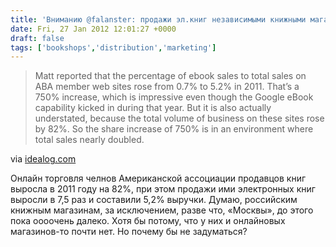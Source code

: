 ```yaml
---
title: 'Вниманию @falanster: продажи эл.книг независимыми книжными магазинами растёт. В США'
date: Fri, 27 Jan 2012 12:01:27 +0000
draft: false
tags: ['bookshops','distribution','marketing']
---
```


> Matt reported that the percentage of ebook sales to total sales on ABA member web sites rose from 0.7% to 5.2% in 2011. That’s a 750% increase, which is impressive even though the Google eBook capability kicked in during that year. But it is also actually understated, because the total volume of business on these sites rose by 82%. So the share increase of 750% is in an environment where total sales nearly doubled.

via [idealog.com](http://www.idealog.com/blog/learning-some-things-at-abas-winter-institute)

Онлайн торговля челнов Американской ассоциации продавцов книг выросла в 2011 году на 82%, при этом продажи ими электронных книг выросли в 7,5 раз и составили 5,2% выручки. Думаю, российским книжным магазинам, за исключением, разве что, «Москвы», до этого пока оооочень далеко. Хотя бы потому, что у них и онлайновых магазинов-то почти нет. Но почему бы не задуматься?